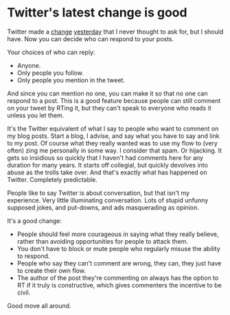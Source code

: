 # Twitter's latest change is good
Twitter made a <a href="https://techcrunch.com/2020/08/11/twitter-now-lets-everyone-limit-replies-to-their-tweets/">change</a> <a href="https://www.techmeme.com/200811/p25#a200811p25">yesterday</a> that I never thought to ask for, but I should have. Now you can decide who can respond to your posts. 

Your choices of who can reply:
* Anyone.
* Only people you follow.
* Only people you mention in the tweet.

And since you can mention no one, you can make it so that no one can respond to a post. This is a good feature because people can still comment on your tweet by RTing it, but they can't speak to everyone who reads it unless you let them. 

It's the Twitter equivalent of what I say to people who want to comment on my blog posts. Start a blog, I advise, and say what you have to say and link to my post. Of course what they really wanted was to use my flow to (very often) zing me personally in some way. I consider that spam. Or hijacking. It gets so insidious so quickly that I haven't had comments here for any duration for many years. It starts off collegial, but quickly devolves into abuse as the trolls take over. And that's exactly what has happened on Twitter. Completely predictable.

People like to say Twitter is about conversation, but that isn't my experience. Very little illuminating conversation. Lots of stupid unfunny supposed jokes, and put-downs, and ads masquerading as opinion.

It's a good change:
* People should feel more courageous in saying what they really believe, rather than avoiding opportunities for people to attack them. 
* You don't have to block or mute people who regularly misuse the ability to respond. 
* People who say they can't comment are wrong, they can, they just have to create their own flow. 
* The author of the post they're commenting on always has the option to RT if it truly is constructive, which gives commenters the incentive to be civil. 

Good move all around.

